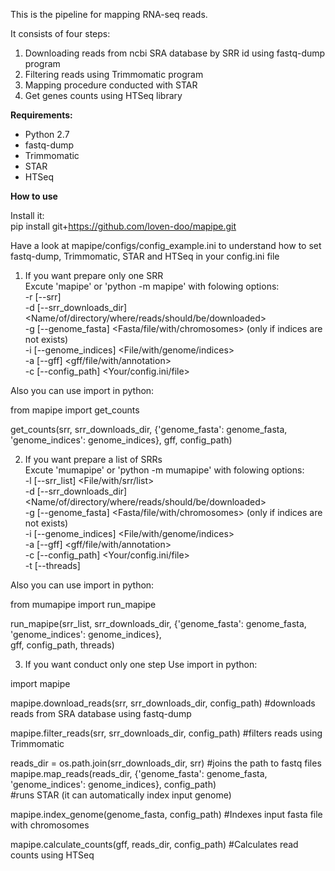 This is the pipeline for mapping RNA-seq reads.

It consists of four steps:
1. Downloading reads from ncbi SRA database by SRR id using fastq-dump program
2. Filtering reads using Trimmomatic program
3. Mapping procedure conducted with STAR
4. Get genes counts using HTSeq library

<b>Requirements:</b>
- Python 2.7
- fastq-dump
- Trimmomatic
- STAR
- HTSeq


<b>How to use</b>

Install it:  
pip install git+https://github.com/loven-doo/mapipe.git

Have a look at mapipe/configs/config_example.ini to understand how to set fastq-dump, Trimmomatic, STAR and HTSeq in your config.ini file

1. If you want prepare only one SRR  
Excute 'mapipe' or 'python -m mapipe' with folowing options:  
-r [--srr] <The SRR id for the reads>  
-d [--srr_downloads_dir] <Name/of/directory/where/reads/should/be/downloaded>  
-g [--genome_fasta] <Fasta/file/with/chromosomes> (only if indices are not exists)  
-i [--genome_indices] <File/with/genome/indices>  
-a [--gff] <gff/file/with/annotation>  
-c [--config_path] <Your/config.ini/file>  

Also you can use import in python:

from mapipe import get_counts

get_counts(srr, srr_downloads_dir, {'genome_fasta': genome_fasta, 'genome_indices': genome_indices}, gff, config_path)

2. If you want prepare a list of SRRs  
Excute 'mumapipe' or 'python -m mumapipe' with folowing options:  
-l [--srr_list] <File/with/srr/list>  
-d [--srr_downloads_dir] <Name/of/directory/where/reads/should/be/downloaded>  
-g [--genome_fasta] <Fasta/file/with/chromosomes> (only if indices are not exists)  
-i [--genome_indices] <File/with/genome/indices>  
-a [--gff] <gff/file/with/annotation>  
-c [--config_path] <Your/config.ini/file>  
-t [--threads] <Number of threads>  

Also you can use import in python:

from mumapipe import run_mapipe

run_mapipe(srr_list, srr_downloads_dir, {'genome_fasta': genome_fasta, 'genome_indices': genome_indices},  
           gff, config_path, threads)

3. If you want conduct only one step
Use import in python:  

import mapipe  

mapipe.download_reads(srr, srr_downloads_dir, config_path) #downloads reads from SRA database using fastq-dump  

mapipe.filter_reads(srr, srr_downloads_dir, config_path) #filters reads using Trimmomatic  

reads_dir = os.path.join(srr_downloads_dir, srr) #joins the path to fastq files  
mapipe.map_reads(reads_dir, {'genome_fasta': genome_fasta, 'genome_indices': genome_indices}, config_path)  
#runs STAR (it can automatically index input genome)  

mapipe.index_genome(genome_fasta, config_path) #Indexes input fasta file with chromosomes  

mapipe.calculate_counts(gff, reads_dir, config_path) #Calculates read counts using HTSeq  


